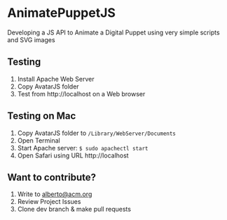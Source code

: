 # AnimatePuppetJS
Developing a JS API to Animate a Digital Puppet using very simple scripts and SVG images

## Testing
1. Install Apache Web Server
2. Copy AvatarJS folder
3. Test from http://localhost on a Web browser

## Testing on Mac
1. Copy AvatarJS folder to `/Library/WebServer/Documents`
2. Open Terminal
3. Start Apache server: `$ sudo apachectl start`
4. Open Safari using URL http://localhost

## Want to contribute?
1. Write to alberto@acm.org
2. Review Project Issues
3. Clone dev branch & make pull requests
